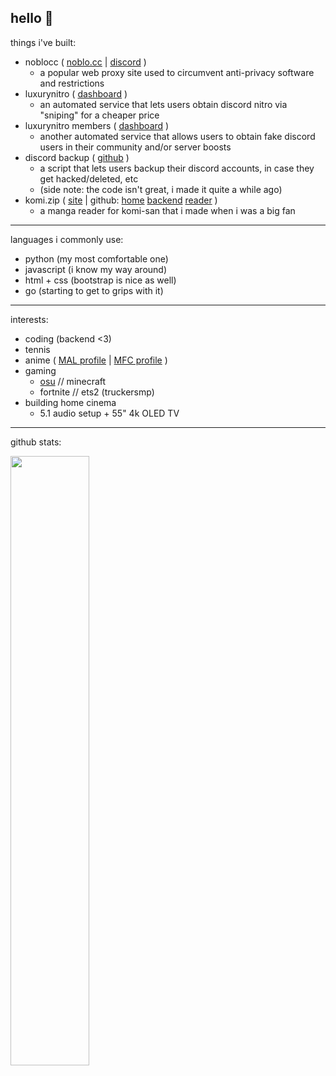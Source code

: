 hello 👋
---
things i've built:
- noblocc ( <a href="https://noblo.cc" target="_blank">noblo.cc</a> | <a href="https://discord.gg/GZ22YZBpv5" target="_blank">discord</a> )
  - a popular web proxy site used to circumvent anti-privacy software and restrictions
- luxurynitro ( <a href="https://dash.luxurynitro.com" target="_blank">dashboard</a> )
  - an automated service that lets users obtain discord nitro via "sniping" for a cheaper price
- luxurynitro members ( <a href="https://mem.luxurynitro.com/" target="_blank">dashboard</a> )
  - another automated service that allows users to obtain fake discord users in their community and/or server boosts
- discord backup ( <a href="https://github.com/itschasa/Discord-Backup" target="_blank">github</a> )
  - a script that lets users backup their discord accounts, in case they get hacked/deleted, etc
  - (side note: the code isn't great, i made it quite a while ago)
- komi.zip ( <a href="https://komi.zip" target="_blank">site</a> | github: <a href="https://github.com/itschasa/KomiZIP-Home" target="_blank">home</a> <a href="https://github.com/itschasa/KomiZIP-Backend" target="_blank">backend</a> <a href="https://github.com/itschasa/KomiZIP-Reader" target="_blank">reader</a> )
  - a manga reader for komi-san that i made when i was a big fan

---
languages i commonly use:
- python (my most comfortable one)
- javascript (i know my way around)
- html + css (bootstrap is nice as well)
- go (starting to get to grips with it)

---
interests:
- coding (backend <3)
- tennis
- anime ( <a href="https://myanimelist.net/profile/itschasa" target="_blank">MAL profile</a> | <a href="https://myfigurecollection.net/profile/chasa" target="_blank">MFC profile</a> )
- gaming
  - <a href="https://osu.ppy.sh/users/22335237" target="_blank">osu</a> // minecraft
  - fortnite // ets2 (truckersmp)
- building home cinema
  - 5.1 audio setup + 55" 4k OLED TV

---
github stats:

<a href="https://chasa.wtf">
  <img width="50%" src="https://github-readme-stats.vercel.app/api?username=itschasa&count_private=true&show_icons=true&theme=midnight-purple&hide_border=true"/>
</a>
